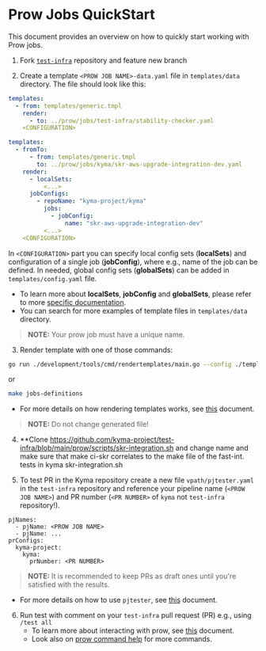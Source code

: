 # Prow Jobs QuickStart

This document provides an overview on how to quickly start working with Prow jobs.

1. Fork [`test-infra`](https://github.com/kyma-project/test-infra) repository and feature new branch


2. Create a template `<PROW JOB NAME>-data.yaml` file in `templates/data` directory. The file should look like this:

```yaml
templates:
  - from: templates/generic.tmpl
    render:
      - to: ../prow/jobs/test-infra/stability-checker.yaml
    <CONFIGURATION>
```
```yaml
templates:
  - fromTo:
      - from: templates/generic.tmpl
        to: ../prow/jobs/kyma/skr-aws-upgrade-integration-dev.yaml
    render:
      - localSets: 
          <...>
      jobConfigs:
        - repoName: "kyma-project/kyma"
          jobs:
            - jobConfig:
                name: "skr-aws-upgrade-integration-dev"
          <...>
    <CONFIGURATION>
```
In `<CONFIGURATION>` part you can specify local config sets (**localSets**) and configuration of a single job (**jobConfig**), where e.g., name of the job can be defined.
In needed, global config sets (**globalSets**) can be added in `templates/config.yaml` file.

- To learn more about **localSets**, **jobConfig** and **globalSets**, please refer to more [specific documentation](https://github.com/kyma-project/test-infra/tree/main/development/tools/cmd/rendertemplates). 
- You can search for more examples of template files in `templates/data` directory.

> **NOTE:** Your prow job must have a unique name.

3. Render template with one of those commands:
```bash
go run ./development/tools/cmd/rendertemplates/main.go --config ./templates/config.yaml
```
or 
```bash
make jobs-definitions
```

- For more details on how rendering templates works, see [this](https://github.com/kyma-project/test-infra/tree/main/development/tools/cmd/rendertemplates) document.

> **NOTE:** Do not change generated file!


4. **Clone https://github.com/kyma-project/test-infra/blob/main/prow/scripts/skr-integration.sh and change name and make sure that make ci-skr correlates to the make file of the fast-int. tests in kyma
   skr-integration.sh
   

5. To test PR in the Kyma repository create a new file `vpath/pjtester.yaml` in the `test-infra` repository
and reference your pipeline name (`<PROW JOB NAME>`) and PR number (`<PR NUMBER>` of `kyma` not `test-infra` repository!).
```
pjNames:
  - pjName: <PROW JOB NAME>
  - pjName: ...
prConfigs:
  kyma-project:
    kyma:
      prNumber: <PR NUMBER> 
```
> **NOTE:** It is recommended to keep PRs as draft ones until you're satisfied with the results.

- For more details on how to use `pjtester`, see [this](https://github.com/kyma-project/test-infra/blob/main/development/tools/cmd/pjtester/README.md)
  document.

6. Run test with comment on your `test-infra` pull request (PR) 
   e.g., using `/test all` 
   - To learn more about interacting with prow, see [this](./prow-jobs.md#interact-with-prow) document.
   - Look also on [prow command help](https://prow.k8s.io/command-help) for more commands.